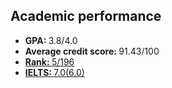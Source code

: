 ## Academic performance

<ul style="margin:0 0 5px;">
  <li>
    <a><autocolor><b>GPA: </b>3.8/4.0</autocolor></a>
  </li>      
  <li>
    <a><autocolor><b>Average credit score: </b>91.43/100</autocolor></a>
  </li>  
  <li>
    <a href="/assets/supporting_files/paiming.pdf"><autocolor><b>Rank: </b>5/196</autocolor></a>
  </li>     


  <li>
    <a href="/assets/supporting_files/IELTS.pdf"><autocolor><b>IELTS: </b>7.0(6.0)</autocolor></a>
  </li>     

</ul>